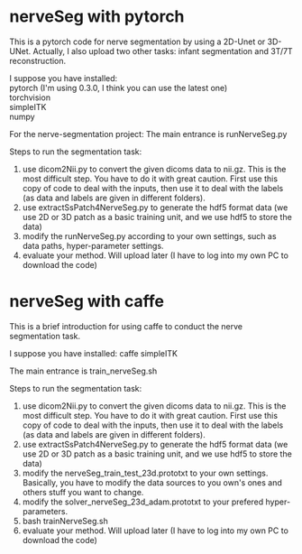 # nerveSeg with pytorch

This is a pytorch code for nerve segmentation by using a 2D-Unet or 3D-UNet. Actually, I also upload two other tasks: infant segmentation and 3T/7T reconstruction. 

I suppose you have installed:
  <br>pytorch (I'm using 0.3.0, I think you can use the latest one)
  <br>torchvision
  <br>simpleITK
  <br>numpy

For the nerve-segmentation project: The main entrance is runNerveSeg.py

Steps to run the segmentation task:
1. use dicom2Nii.py to convert the given dicoms data to nii.gz. This is the most difficult step. You have to do it with great caution. First use this copy of code to deal with the inputs, then use it to deal with the labels (as data and labels are given in different folders). 
2. use extractSsPatch4NerveSeg.py to generate the hdf5 format data (we use 2D or 3D patch as a basic training unit, and we use hdf5 to store the data)
3. modify the runNerveSeg.py according to your own settings, such as data paths, hyper-parameter settings.
4. evaluate your method. Will upload later (I have to log into my own PC to download the code)

# nerveSeg with caffe

This is a brief introduction for using caffe to conduct the nerve segmentation task.

I suppose you have installed:
  caffe
  simpleITK

The main entrance is train_nerveSeg.sh

Steps to run the segmentation task:
1. use dicom2Nii.py to convert the given dicoms data to nii.gz. This is the most difficult step. You have to do it with great caution. First use this copy of code to deal with the inputs, then use it to deal with the labels (as data and labels are given in different folders). 
2. use extractSsPatch4NerveSeg.py to generate the hdf5 format data (we use 2D or 3D patch as a basic training unit, and we use hdf5 to store the data)
3. modify the nerveSeg_train_test_23d.prototxt to your own settings. Basically, you have to modify the data sources to you own's ones and others stuff you want to change.
4. modify the solver_nerveSeg_23d_adam.prototxt to your prefered hyper-parameters.
5. bash trainNerveSeg.sh
6. evaluate your method. Will upload later (I have to log into my own PC to download the code)
